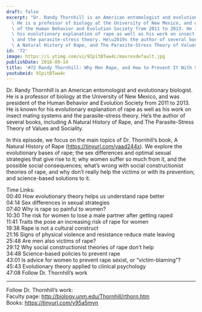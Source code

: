 ```yaml
---
draft: false
excerpt: "Dr. Randy Thornhill is an American entomologist and evolutionary biologist.\
  \ He is a professor of biology at the University of New Mexico, and was president\
  \ of the Human Behavior and Evolution Society from 2011 to 2013. He is known for\
  \ his evolutionary explanation of rape as well as his work on insect mating systems\
  \ and the parasite-stress theory. He\u2019s the author of several books, including\
  \ A Natural History of Rape, and The Parasite-Stress Theory of Values and Sociality."
id: '72'
image: https://i.ytimg.com/vi/9IpitBTww4c/maxresdefault.jpg
publishDate: 2018-09-14
title: '#72 Randy Thornhill: Why Men Rape, and How to Prevent It With Science'
youtubeid: 9IpitBTww4c
---
```

<div class="timelinks">

Dr. Randy Thornhill is an American entomologist and evolutionary biologist. He is a professor of biology at the University of New Mexico, and was president of the Human Behavior and Evolution Society from 2011 to 2013. He is known for his evolutionary explanation of rape as well as his work on insect mating systems and the parasite-stress theory. He’s the author of several books, including A Natural History of Rape, and The Parasite-Stress Theory of Values and Sociality.

In this episode, we focus on the main topics of Dr. Thornhill’s book, A Natural History of Rape (https://tinyurl.com/yaad244x). We explore the evolutionary bases of rape; the sex differences and optimal sexual strategies that give rise to it; why women suffer so much from it, and the possible social consequences; what’s wrong with social constructionist theories of rape, and why don’t really help the victims or with its prevention; and science-based solutions to it.

Time Links:  
<time>00:40</time> How evolutionary theory helps us understand rape better        
<time>04:14</time> Sex differences in sexual strategies     
<time>07:40</time> Why is rape so painful to women?  
<time>10:30</time> The risk for women to lose a male partner after getting raped     
<time>11:41</time> Traits the pose an increasing risk of rape for women      
<time>19:38</time> Rape is not a cultural construct       
<time>21:16</time> Signs of physical violence and resistance reduce mate leaving    
<time>25:48</time> Are men also victims of rape?  
<time>29:12</time> Why social constructionist theories of rape don’t help  
<time>34:48</time> Science-based policies to prevent rape  
<time>43:01</time> Is advice for women to prevent rape sexist, or “victim-blaming”?  
<time>45:43</time> Evolutionary theory applied to clinical psychology  
<time>47:08</time> Follow Dr. Thornhill’s work        

---

Follow Dr. Thornhill’s work:  
Faculty page: http://biology.unm.edu/Thornhill/rthorn.htm  
Books: https://tinyurl.com/y95a5myn
</div>

